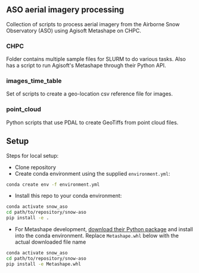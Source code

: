 ## ASO aerial imagery processing

Collection of scripts to process aerial imagery from the Airborne Snow 
Observatory (ASO) using Agisoft Metashape on CHPC. 

### CHPC

Folder contains multiple sample files for SLURM to do various tasks.
Also has a script to run Agisoft's Metashape through their Python API.

### images_time_table

Set of scripts to create a geo-location csv reference file for images. 

### point_cloud

Python scripts that use PDAL to create GeoTiffs from point cloud files.

## Setup

Steps for local setup:
* Clone repository
* Create conda environment using the supplied `environment.yml`:
```bash
conda create env -f environment.yml
```
* Install this repo to your conda environment:
```bash
conda activate snow_aso
cd path/to/repository/snow-aso
pip install -e .
```
* For Metashape development, [download their Python package](https://www.agisoft.com/downloads/installer/)
and install into the conda environment. Replace `Metashape.whl` below with the actual downloaded file name 
```bash
conda activate snow_aso
cd path/to/repository/snow-aso
pip install -e Metashape.whl
```
